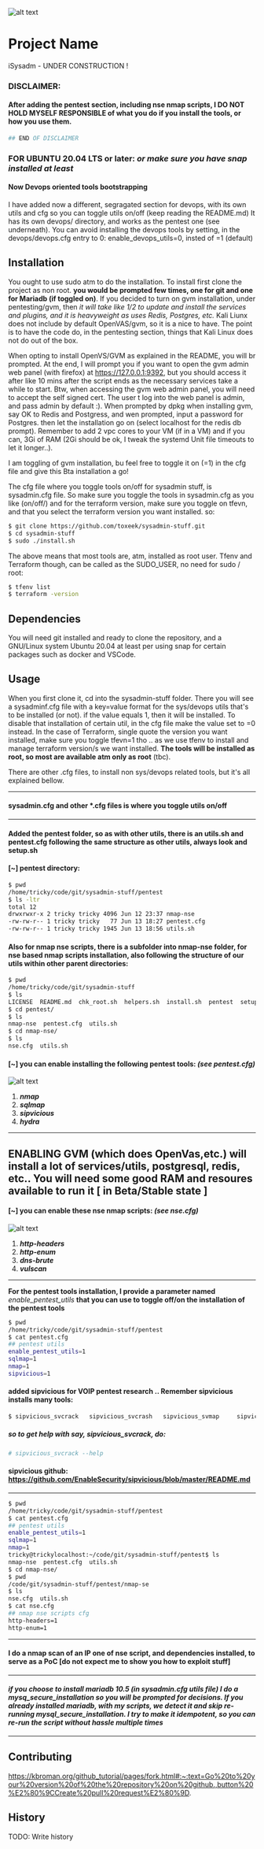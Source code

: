 ![alt text](https://cdn.wccftech.com/wp-content/uploads/2015/09/First_Assault_group_shot_1442394288.png)


# Project Name

iSysadm - UNDER CONSTRUCTION !

### DISCLAIMER:
#### After adding the pentest section, including nse nmap scripts, I DO NOT HOLD MYSELF RESPONSIBLE of what you do if you install the tools, or how you use them.
```bash
## END OF DISCLAIMER
```

### FOR UBUNTU 20.04 LTS or later: *or make sure you have snap installed at least*

#### Now Devops oriented tools bootstrapping
I have added now a different, segragated section for devops, with its own utils and cfg so you can toggle utils on/off (keep reading the README.md)
It has its own devops/ directory, and works as the pentest one (see underneath). You can avoid installing the devops tools by setting, in the devops/devops.cfg entry to 0: enable_devops_utils=0, insted of =1 (default)

## Installation
You ought to use sudo atm to do the installation.
To install first clone the project as non root. **you would be prompted few times, one for git and one for Mariadb (if toggled on)**. If you decided to turn on gvm installation, under pentesting/gvm, then *it will take like 1/2 to update and install the services and plugins, and it is heavyweight as uses Redis, Postgres, etc.* 
Kali Liunx does not include by default OpenVAS/gvm, so it is a nice to have. The point is to have the code do, in the pentesting section, things that Kali Linux does not do out of the box.

When opting to install OpenVS/GVM as explained in the README, you will br prompted. At the end, I will prompt you if you want to open the gvm admin web panel (with firefox) at https://127.0.0.1:9392, but you should access it after like 10 mins after the script ends as the necessary services take a while to start. Btw, when accessing the gvm web admin panel, you will need to accept the self signed cert. The user t log into the web panel is admin, and pass admin by default :).
When prompted by dpkg when installing gvm, say OK to Redis and Postgress, and wen prompted, input a password for Postgres. then let the installation go on (select localhost for the redis db prompt). Remember to add 2 vpc cores to your VM (if in a VM) and if you can, 3Gi of RAM (2Gi should be ok, I tweak the systemd Unit file timeouts to let it longer..).

I am toggling of gvm installation, bu feel free to toggle it on (=1) in the cfg file and give this Bta installation a go!

The cfg file where you toggle tools on/off for sysadmin stuff, is sysadmin.cfg file. So make sure you toggle the 
tools in sysadmin.cfg as you like (on/off/) and for the terraform version, make sure you toggle on tfevn, and that you select the terraform version you want installed.
so: 
```bash
$ git clone https://github.com/toxeek/sysadmin-stuff.git
$ cd sysadmin-stuff
$ sudo ./install.sh
```
The above means that most tools are, atm, installed as root user. Tfenv and Terraform though, can be called as the SUDO_USER, no need for sudo / root:
```bash
$ tfenv list
$ terraform -version
```

## Dependencies
You will need git installed and ready to clone the repository, and a GNU/Linux system Ubuntu 20.04 at least per using snap for certain packages such as docker and VSCode.


## Usage
When you first clone it, cd into the sysadmin-stuff folder. There you will see a sysadminf.cfg file with a key=value format for the sys/devops utils that's to be installed (or not). if the value equals 1, then it will be installed. To disable that installation of certain util, in the cfg file make the value  set to =0 instead. In the case of Terraform, single quote the version you want installed, make sure you toggle tfevn=1 tho .. as we use tfenv to install and manage terraform version/s we want installed.
**The tools will be installed as root, so most are available atm only as root** (tbc).

There are other .cfg files, to install non sys/devops related tools, but it's all explained bellow.

***
#### sysadmin.cfg and other *.cfg files is where you toggle utils on/off
***
#### Added the pentest folder, so as with other utils, there is an utils.sh and pentest.cfg following the same structure as other utils, always look and setup.sh

#### [~] pentest directory:
```bash
$ pwd
/home/tricky/code/git/sysadmin-stuff/pentest
$ ls -ltr
total 12
drwxrwxr-x 2 tricky tricky 4096 Jun 12 23:37 nmap-nse
-rw-rw-r-- 1 tricky tricky   77 Jun 13 18:27 pentest.cfg
-rw-rw-r-- 1 tricky tricky 1945 Jun 13 18:56 utils.sh
```

#### Also for nmap nse scripts, there is a subfolder into nmap-nse folder, for nse based nmap scripts installation, also following the structure of our utils within other parent directories:
```bash
$ pwd
/home/tricky/code/git/sysadmin-stuff
$ ls
LICENSE  README.md  chk_root.sh  helpers.sh  install.sh  pentest  setup.sh  sysadmin.cfg  utils.sh
$ cd pentest/
$ ls
nmap-nse  pentest.cfg  utils.sh
$ cd nmap-nse/
$ ls
nse.cfg  utils.sh
```
#### [~] you can enable installing the following pentest tools: ***(see pentest.cfg)***
![alt text](https://github.com/adam-p/markdown-here/raw/master/src/common/images/icon48.png "pentest tools")
1. ***nmap***
2. ***sqlmap***
4. ***sipvicious***
5. ***hydra***
___
## **ENABLING GVM (which does OpenVas,etc.) will install a lot of services/utils, postgresql, redis, etc.. You will need some good RAM and resoures available to run it [ in Beta/Stable state ]**

#### [~] you can enable these nse nmap scripts: ***(see nse.cfg)***
![alt text](https://github.com/adam-p/markdown-here/raw/master/src/common/images/icon48.png "nse scripts")
1. ***http-headers***
2. ***http-enum***
3. ***dns-brute***
4. ***vulscan***
___

**For the pentest tools installation, I provide a parameter named** *enable_pentest_utils* **that you can use to toggle off/on the installation of the pentest tools**
```bash
$ pwd
/home/tricky/code/git/sysadmin-stuff/pentest
$ cat pentest.cfg
## pentest utils
enable_pentest_utils=1
sqlmap=1
nmap=1
sipvicious=1
```
#### added sipvicious for VOIP pentest research .. Remember sipvicious installs many tools:
```bash 
$ sipvicious_svcrack   sipvicious_svcrash   sipvicious_svmap     sipvicious_svreport  sipvicious_svwar
```
##### so to get help with say, sipvicious_svcrack, do:
```bash
# sipvicious_svcrack --help
```
#### sipvicious github: https://github.com/EnableSecurity/sipvicious/blob/master/README.md
___
```bash
$ pwd
/home/tricky/code/git/sysadmin-stuff/pentest
$ cat pentest.cfg
## pentest utils
enable_pentest_utils=1
sqlmap=1
nmap=1
tricky@trickylocalhost:~/code/git/sysadmin-stuff/pentest$ ls
nmap-nse  pentest.cfg  utils.sh
$ cd nmap-nse/
$ pwd
/code/git/sysadmin-stuff/pentest/nmap-se
$ ls
nse.cfg  utils.sh
$ cat nse.cfg
## nmap nse scripts cfg
http-headers=1
http-enum=1
```
___
#### **I do a nmap scan of an IP one of nse script, and dependencies installed, to serve as a PoC [do not expect me to show you how to exploit stuff]**
___
#### ***if you choose to install mariadb 10.5 (in sysadmin.cfg utils file) I do a mysq_secure_installation so you will be prompted for decisions. If you already installed mariadb, with my scripts, we detect it and skip re-running mysql_secure_installation. I try to make it idempotent, so you can re-run the script without hassle multiple times***
___

## Contributing

https://kbroman.org/github_tutorial/pages/fork.html#:~:text=Go%20to%20your%20version%20of%20the%20repository%20on%20github.,button%20%E2%80%9CCreate%20pull%20request%E2%80%9D.

## History

TODO: Write history



